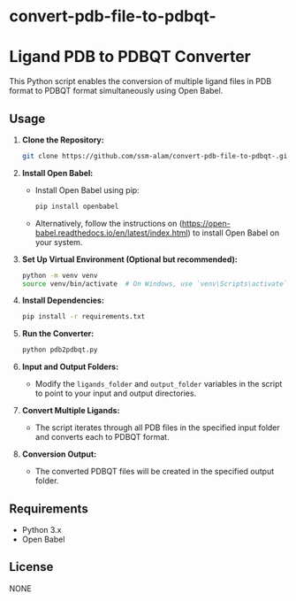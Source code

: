 # convert-pdb-file-to-pdbqt-
# Ligand PDB to PDBQT Converter

This Python script enables the conversion of multiple ligand files in PDB format to PDBQT format simultaneously using Open Babel.

## Usage

1. **Clone the Repository:**
    ```bash
    git clone https://github.com/ssm-alam/convert-pdb-file-to-pdbqt-.git
    ```

2. **Install Open Babel:**
   - Install Open Babel using pip:
      ```bash
      pip install openbabel
      ```
    -  Alternatively, follow the instructions on (https://open-babel.readthedocs.io/en/latest/index.html) to install Open Babel on your system.

4. **Set Up Virtual Environment (Optional but recommended):**
    ```bash
    python -m venv venv
    source venv/bin/activate  # On Windows, use `venv\Scripts\activate`
    ```

5. **Install Dependencies:**
    ```bash
    pip install -r requirements.txt
    ```

6. **Run the Converter:**
    ```bash
    python pdb2pdbqt.py
    ```

7. **Input and Output Folders:**
    - Modify the `ligands_folder` and `output_folder` variables in the script to point to your input and output directories.

8. **Convert Multiple Ligands:**
    - The script iterates through all PDB files in the specified input folder and converts each to PDBQT format.

9. **Conversion Output:**
    - The converted PDBQT files will be created in the specified output folder.

## Requirements

- Python 3.x
- Open Babel

## License

NONE

